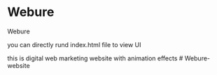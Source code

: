 # Webure
Webure

you can directly rund index.html file to view UI 

this is digital web marketing website with animation effects
#   W e b u r e - w e b s i t e  
 